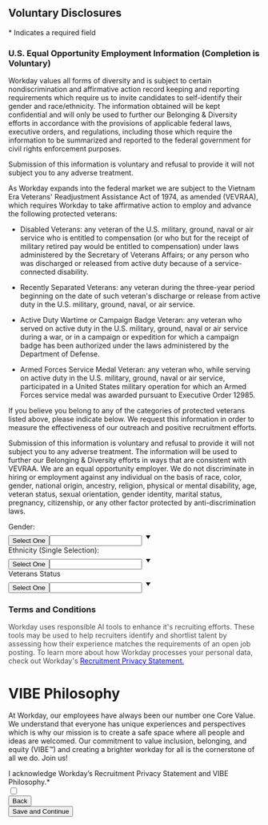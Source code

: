 <div class="css-1j489tx" style=""><div class="css-g7hkny"><h2 tabindex="-1" class="css-1ylcaf3">Voluntary Disclosures</h2><div class="css-1qmlawl"><abbr class="css-f40pqd">*</abbr> Indicates a required field</div><div data-automation-id="applyFlowVoluntaryDisclosuresPage"><div role="group" aria-labelledby="U.S.-Equal-Opportunity-Employment-Information-(Completion-is-Voluntary)-section"><h3 color="#333333" id="U.S.-Equal-Opportunity-Employment-Information-(Completion-is-Voluntary)-section" class="css-1c2ie72">U.S. Equal Opportunity Employment Information (Completion is Voluntary)</h3><div class="css-0"><div data-automation-id="instructionalText" class="css-1wx38f7"><p>Workday values all forms of diversity and is subject to certain nondiscrimination and affirmative action record keeping&nbsp;and reporting requirements which require us to invite candidates to self-identify their gender and race/ethnicity. The information obtained will be kept confidential and will only be used to further our Belonging &amp; Diversity efforts in accordance with the provisions of applicable federal laws, executive orders, and regulations, including those which require the information to be summarized and reported to the federal government for civil rights enforcement purposes.</p><p></p><p>Submission of this information is voluntary and refusal to provide it will not subject you to any adverse treatment.</p><p></p><p>As Workday expands into the federal market we are subject to the Vietnam Era Veterans' Readjustment Assistance Act of 1974, as amended (VEVRAA), which requires Workday to take affirmative action to employ and advance the following protected veterans:</p><ul><li><p>Disabled Veterans: any veteran of the U.S. military, ground, naval or air service who is entitled to compensation (or who but for the receipt of military retired pay would be entitled to compensation) under laws administered by the Secretary of Veterans Affairs; or any person who was discharged or released from active duty because of a service-connected disability.</p></li><li><p>Recently Separated Veterans: any veteran during the three-year period beginning on the date of such veteran's discharge or release from active duty in the U.S. military, ground, naval, or air service.</p></li><li><p>Active Duty Wartime or Campaign Badge Veteran: any veteran who served on active duty in the U.S. military, ground, naval or air service during a war, or in a campaign or expedition for which a campaign badge has been authorized under the laws administered by the Department of Defense.</p></li><li><p>Armed Forces Service Medal Veteran: any veteran who, while serving on active duty in the U.S. military, ground, naval or air service, participated in a United States military operation for which an Armed Forces service medal was awarded pursuant to Executive Order 12985.</p></li></ul><p></p><p>If you believe you belong to any of the categories of protected veterans listed above, please indicate below. We request this information in order to measure the effectiveness of our outreach and positive recruitment efforts.</p><p></p><p>Submission of this information is voluntary and refusal to provide it will not subject you to any adverse treatment. The information will be used to further our Belonging &amp; Diversity efforts in ways that are consistent with VEVRAA. We are an equal opportunity employer. We do not discriminate in hiring or employment against any individual on the basis of race, color, gender, national origin, ancestry, religion, physical or mental disability, age, veteran status, sexual orientation, gender identity, marital status, pregnancy, citizenship, or any other factor protected by anti-discrimination laws.</p></div></div><div data-automation-id="instructional-spacer" class="css-haw22i"></div><div data-fkit-id="personalInfoUS--null" class="css-1obf64m"><div data-automation-id="formField-gender" data-fkit-id="personalInfoUS--gender" class="css-7t35fz"><label for="personalInfoUS--gender" class="css-1ud5i8o">Gender:</label><div class="css-15rz5ap"><div style="width: 100%; max-width: 344px; min-width: 280px;"><div class="css-12zup1l"><button aria-haspopup="listbox" type="button" value="" aria-label="Gender: Select One" name="gender" id="personalInfoUS--gender" class="css-5bqb1n">Select One</button><input type="text" class="css-77hcv" value=""><span class="menu-icon css-gvnnq4"><svg xmlns="http://www.w3.org/2000/svg" width="24" height="24" class="wd-icon-caret-down-small wd-icon" focusable="false" role="presentation" viewBox="0 0 24 24"><g fill-rule="evenodd" class="wd-icon-container"><path d="M12.288 15.866c.117.18.31.177.424 0l4.235-6.538c.116-.18.034-.328-.176-.328H8.229c-.214 0-.29.15-.176.328l4.235 6.538z" class="wd-icon-fill"></path></g></svg></span></div></div><div class="css-18szrho"></div></div></div><div data-automation-id="formField-ethnicity" data-fkit-id="personalInfoUS--ethnicity" class="css-7t35fz"><label for="personalInfoUS--ethnicity" class="css-1ud5i8o">Ethnicity (Single Selection):</label><div class="css-15rz5ap"><div style="width: 100%; max-width: 344px; min-width: 280px;"><div class="css-12zup1l"><button aria-haspopup="listbox" type="button" value="" aria-label="Ethnicity (Single Selection): Select One" name="ethnicity" id="personalInfoUS--ethnicity" class="css-5bqb1n">Select One</button><input type="text" class="css-77hcv" value=""><span class="menu-icon css-gvnnq4"><svg xmlns="http://www.w3.org/2000/svg" width="24" height="24" class="wd-icon-caret-down-small wd-icon" focusable="false" role="presentation" viewBox="0 0 24 24"><g fill-rule="evenodd" class="wd-icon-container"><path d="M12.288 15.866c.117.18.31.177.424 0l4.235-6.538c.116-.18.034-.328-.176-.328H8.229c-.214 0-.29.15-.176.328l4.235 6.538z" class="wd-icon-fill"></path></g></svg></span></div></div><div class="css-18szrho"></div></div></div><div data-automation-id="formField-veteranStatus" data-fkit-id="personalInfoUS--veteranStatus" class="css-7t35fz"><label for="personalInfoUS--veteranStatus" class="css-1ud5i8o">Veterans Status</label><div class="css-15rz5ap"><div style="width: 100%; max-width: 344px; min-width: 280px;"><div class="css-12zup1l"><button aria-haspopup="listbox" type="button" value="" aria-label="Veterans Status Select One" name="veteranStatus" id="personalInfoUS--veteranStatus" class="css-5bqb1n">Select One</button><input type="text" class="css-77hcv" value=""><span class="menu-icon css-gvnnq4"><svg xmlns="http://www.w3.org/2000/svg" width="24" height="24" class="wd-icon-caret-down-small wd-icon" focusable="false" role="presentation" viewBox="0 0 24 24"><g fill-rule="evenodd" class="wd-icon-container"><path d="M12.288 15.866c.117.18.31.177.424 0l4.235-6.538c.116-.18.034-.328-.176-.328H8.229c-.214 0-.29.15-.176.328l4.235 6.538z" class="wd-icon-fill"></path></g></svg></span></div></div><div class="css-18szrho"></div></div></div></div></div><div role="group" aria-labelledby="Terms-and-Conditions-section"><h3 color="#333333" id="Terms-and-Conditions-section" class="css-1c2ie72">Terms and Conditions</h3><div data-fkit-id="termsAndConditions--null" class="css-1obf64m"><div class="css-1xlzx9v"><div class="css-0"><div data-automation-id="instructionalText" class="css-1wx38f7"><p><span style="color:#4a4a4a"><span style="font-size:14px">Workday uses responsible AI tools to enhance it's recruiting efforts. These tools may be used to help recruiters identify and shortlist talent by assessing how their experience matches the requirements of an open job posting. To learn more about how Workday processes your personal data, check out Workday's </span></span><a href="https://www.workday.com/en-us/privacy/recruiting-privacy-statement.html" rel="noopener noreferrer" target="_blank"><span style="color:#0000ff"><u><span style="font-size:14px">Recruitment Privacy Statement.</span></u></span></a></p><p></p><h1><span class="emphasis"><b>VIBE Philosophy </b></span></h1><p></p><p>At Workday, our employees have always been our number one Core Value. We understand that everyone has unique experiences and perspectives which is why our mission is to create a safe space where all people and ideas are welcomed. Our commitment to value inclusion, belonging, and equity (VIBE™) and creating a brighter workday for all is the cornerstone of all we do. Join us!</p></div></div></div><div data-automation-id="formField-acceptTermsAndAgreements" data-fkit-id="termsAndConditions--acceptTermsAndAgreements" class="css-7t35fz"><label for="termsAndConditions--acceptTermsAndAgreements" class="css-1ud5i8o"><span>I acknowledge Workday’s Recruitment Privacy Statement and VIBE Philosophy.<abbr aria-hidden="true" class="css-1fc83zd">*</abbr></span></label><div class="css-233int"><div><div class="css-1utp272"><div class="css-d3pjdr"><input id="termsAndConditions--acceptTermsAndAgreements" type="checkbox" aria-checked="false" name="acceptTermsAndAgreements" aria-required="true" class="css-12h9wd9"><span class="css-15ws53q"></span><div class="css-1ikf28c"><div class="css-wwg2k6"></div></div></div></div></div><div class="css-0"></div></div></div></div></div></div></div><div data-automation-id="pageFooter" class="css-6zr5c"><div class="css-b3pn3b"><div class="css-b3pn3b"><button class="css-1icuym9" data-automation-id="pageFooterBackButton" font-size="14" height="40">Back</button></div></div><div class="css-apepos"></div><div class="css-b3pn3b"><div class="css-b3pn3b"><button class="css-1cgcsv0" data-automation-id="pageFooterNextButton" font-size="14" height="40">Save and Continue</button></div></div></div></div>
